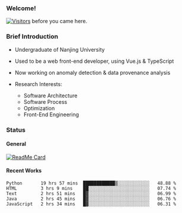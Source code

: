 ### Welcome!

[![Visitors](https://visitor-badge.laobi.icu/badge?page_id=HermitSun.HermitSun)]() before you came here.

### Brief Introduction

- Undergraduate of Nanjing University

- Used to be a web front-end developer, using Vue.js & TypeScript

- Now working on anomaly detection & data provenance analysis

- Research Interests: 
  - Software Architecture
  - Software Process
  - Optimization
  - Front-End Engineering

### Status

#### General

[![ReadMe Card](https://github-readme-stats.hermitsun.vercel.app/api?username=HermitSun&count_private=true&show_icons=true)]()

#### Recent Works

<!--START_SECTION:waka-->
```text
Python       19 hrs 57 mins  ████████████▒░░░░░░░░░░░░   48.88 % 
HTML         3 hrs 9 mins    ██░░░░░░░░░░░░░░░░░░░░░░░   07.74 % 
Text         2 hrs 51 mins   █▓░░░░░░░░░░░░░░░░░░░░░░░   06.99 % 
Java         2 hrs 45 mins   █▓░░░░░░░░░░░░░░░░░░░░░░░   06.76 % 
JavaScript   2 hrs 34 mins   █▓░░░░░░░░░░░░░░░░░░░░░░░   06.31 % 
```
<!--END_SECTION:waka-->
